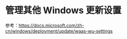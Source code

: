 # 管理其他 Windows 更新设置

参考：<https://docs.microsoft.com/zh-cn/windows/deployment/update/waas-wu-settings>

